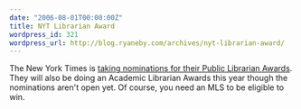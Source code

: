 ```yaml
---
date: "2006-08-01T00:00:00Z"
title: NYT Librarian Award
wordpress_id: 321
wordpress_url: http://blog.ryaneby.com/archives/nyt-librarian-award/
---
```

The New York Times is <a href="http://www.nytco.com/community/librarianawards06.html">taking nominations for their Public Librarian Awards</a>. They will also be doing an Academic Librarian Awards this year though the nominations aren't open yet. Of course, you need an MLS to be eligible to win.
